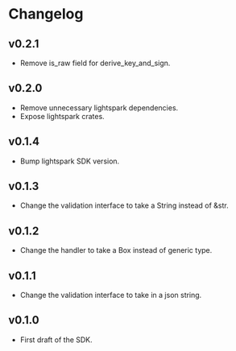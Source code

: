 # Changelog

## v0.2.1
- Remove is_raw field for derive_key_and_sign.

## v0.2.0
- Remove unnecessary lightspark dependencies.
- Expose lightspark crates.

## v0.1.4
- Bump lightspark SDK version.

## v0.1.3
- Change the validation interface to take a String instead of &str.

## v0.1.2
- Change the handler to take a Box<dyn Validation> instead of generic type.

## v0.1.1
- Change the validation interface to take in a json string.

## v0.1.0
- First draft of the SDK.